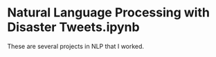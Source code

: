 # Natural Language Processing with Disaster Tweets.ipynb
These are several projects in NLP that I worked.

